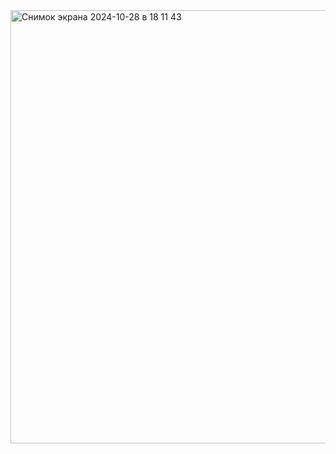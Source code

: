 <img width="693" alt="Снимок экрана 2024-10-28 в 18 11 43" src="https://github.com/user-attachments/assets/ede2c2f4-e9e0-40c1-9343-147cf3ef4e2b">

